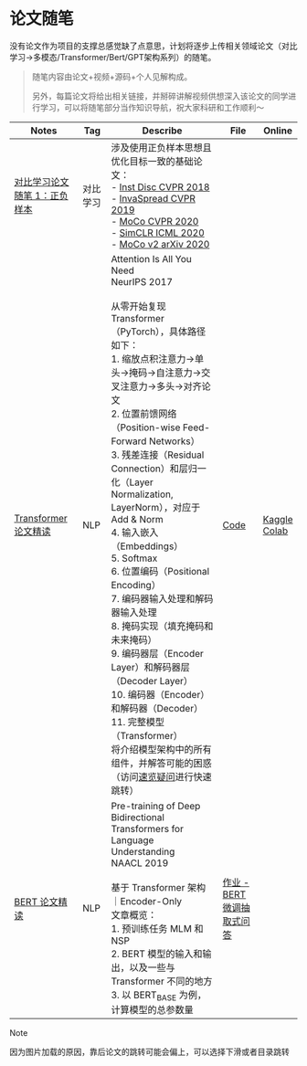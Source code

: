 # 论文随笔

没有论文作为项目的支撑总感觉缺了点意思，计划将逐步上传相关领域论文（对比学习->多模态/Transformer/Bert/GPT架构系列）的随笔。

> 随笔内容由论文+视频+源码+个人见解构成。
>
> 另外，每篇论文将给出相关链接，并掰碎讲解视频供想深入该论文的同学进行学习，可以将随笔部分当作知识导航，祝大家科研和工作顺利～

| Notes                                                        | Tag      | Describe                                                     | File                                                         | Online                                                       |
| ------------------------------------------------------------ | -------- | ------------------------------------------------------------ | ------------------------------------------------------------ | ------------------------------------------------------------ |
| [对比学习论文随笔 1：正负样本](./对比学习论文随笔%201：正负样本.md) | 对比学习 | 涉及使用正负样本思想且优化目标一致的基础论文：<br />- [Inst Disc CVPR 2018](./对比学习论文随笔%201：正负样本.md#inst-disc)<br />- [InvaSpread CVPR 2019](./对比学习论文随笔%201：正负样本.md#invaspread)<br />- [MoCo CVPR 2020](./对比学习论文随笔%201：正负样本.md#moco)<br />- [SimCLR ICML 2020](./对比学习论文随笔%201：正负样本.md#simclr)<br />- [MoCo v2 arXiv 2020](./对比学习论文随笔%201：正负样本.md#moco-v2) |                                                              |                                                              |
| [Transformer 论文精读](./Transformer%20论文精读.md)          | NLP      | Attention Is All You Need<br />NeurIPS 2017<br /><br />从零开始复现 Transformer（PyTorch），具体路径如下：<br />1. 缩放点积注意力->单头->掩码->自注意力->交叉注意力->多头->对齐论文<br/>2. 位置前馈网络（Position-wise Feed-Forward Networks）<br/>3. 残差连接（Residual Connection）和层归一化（Layer Normalization, LayerNorm），对应于 Add & Norm<br/>4. 输入嵌入（Embeddings）<br/>5. Softmax<br/>6. 位置编码（Positional Encoding）<br/>7. 编码器输入处理和解码器输入处理<br/>8. 掩码实现（填充掩码和未来掩码）<br/>9. 编码器层（Encoder Layer）和解码器层（Decoder Layer）<br/>10. 编码器（Encoder）和解码器（Decoder）<br/>11. 完整模型（Transformer）<br />将介绍模型架构中的所有组件，并解答可能的困惑（访问[速览疑问](./Transformer%20论文精读.md#速览疑问)进行快速跳转） | [Code](./Demos/动手实现%20Transformer.ipynb)                 | [Kaggle](https://www.kaggle.com/code/aidemos/transformer)<br />[Colab](https://colab.research.google.com/drive/1BtYPNjEHw3dudw5KKFe9dBEsUsgkm1Vt?usp=sharing) |
| [BERT 论文精读](./BERT%20论文精读.md)                        | NLP      | Pre-training of Deep Bidirectional Transformers for Language Understanding<br />NAACL 2019<br /><br />基于 Transformer 架构｜Encoder-Only<br />文章概览：<br />1. 预训练任务 MLM 和 NSP<br />2. BERT 模型的输入和输出，以及一些与 Transformer 不同的地方<br />3. 以 $\text{BERT}_\text{BASE}$ 为例，计算模型的总参数量<br /> | [作业 - BERT 微调抽取式问答](../Guide/22.%20作业%20-%20Bert%20微调抽取式问答.md) |                                                              |

> [!note]
>
> 因为图片加载的原因，靠后论文的跳转可能会偏上，可以选择下滑或者目录跳转
